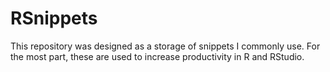# RSnippets
This repository was designed as a storage of snippets I commonly use. For the most part, these are used to increase productivity in R and RStudio.
